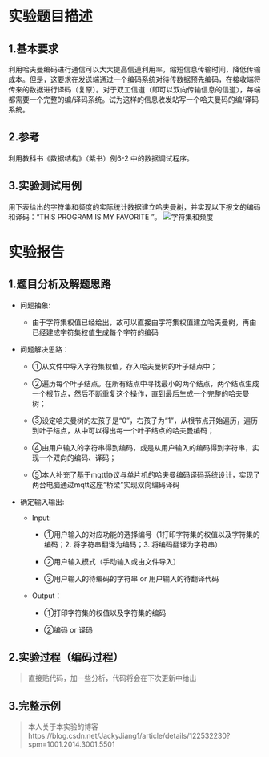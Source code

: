 # 实验题目描述

## 1.基本要求
利用哈夫曼编码进行通信可以大大提高信道利用率，缩短信息传输时间，降低传输成本。但是，这要求在发送端通过一个编码系统对待传数据预先编码，在接收端将传来的数据进行译码（复原）。对于双工信道（即可以双向传输信息的信道〉，每端都需要一个完整的编/译码系统。试为这样的信息收发站写一个哈夫曼码的编/译码系统。

## 2.参考

利用教科书《数据结构》（紫书）例6-2 中的数据调试程序。

## 3.实验测试用例
用下表给出的字符集和频度的实际统计数据建立哈夫曼树，并实现以下报文的编码和译码：“THIS PROGRAM IS MY FAVORITE ”。
![字符集和频度](https://img-blog.csdnimg.cn/633d62d4fba44e31b5335b901ff75722.png)

# 实验报告

## 1.题目分析及解题思路 

- 问题抽象:

  
  + 由于字符集权值已经给出，故可以直接由字符集权值建立哈夫曼树，再由已经建成字符集权值生成每个字符的编码

- 问题解决思路：

  + ①从文件中导入字符集权值，存入哈夫曼树的叶子结点中；
 
  + ②遍历每个叶子结点。在所有结点中寻找最小的两个结点，两个结点生成一个根节点，然后不断重复这个操作，直到最后生成一个完整的哈夫曼树；
 
  + ③设定哈夫曼树的左孩子是“0”，右孩子为“1”，从根节点开始遍历，遍历到叶子结点，从中可以得出每一个叶子结点的哈夫曼编码；
 
  + ④由用户输入的字符串得到编码，或是从用户输入的编码得到字符串，实现一个双向的编码、译码；
 
  + ⑤本人补充了基于mqtt协议与单片机的哈夫曼编码译码系统设计，实现了两台电脑通过mqtt这座“桥梁”实现双向编码译码
 
- 确定输入输出:

  + Input:
  
    + ①用户输入的对应功能的选择编号（1打印字符集的权值以及字符集的编码；2. 将字符串翻译为编码；3. 将编码翻译为字符串）
 
    + ②用户输入模式（手动输入或由文件导入）
 
    + ③用户输入的待编码的字符串 or 用户输入的待翻译代码

  + Output：
 
    + ①打印字符集的权值以及字符集的编码
 
    + ②编码 or 译码
 
 ## 2.实验过程（编码过程）
 
 > 直接贴代码，加一些分析，代码将会在下次更新中给出

## 3.完整示例

> 本人关于本实验的博客https://blog.csdn.net/JackyJiang1/article/details/122532230?spm=1001.2014.3001.5501

